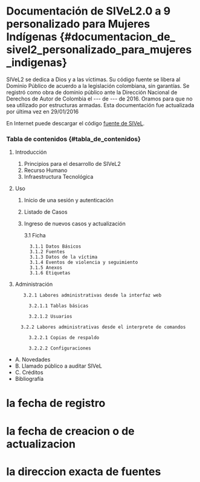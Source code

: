 
# Documentación de SIVeL2.0 a 9 personalizado para Mujeres Indígenas {#documentacion_de_ sivel2_personalizado_para_mujeres_indigenas}

SIVeL2 se dedica a Dios y a las víctimas. Su código fuente se libera al Dominio Público de acuerdo a la legislación colombiana, sin garantías. Se registró como obra de dominio público ante la Dirección Nacional de Derechos de Autor de Colombia el --- de --- de 2016. Oramos para que no sea utilizado por estructuras armadas. Esta documentación fue actualizada por última vez en 29/01/2016

En Internet puede descargar el código [fuente de SIVeL](https://github.com/pasosdeJesus/sivel2_mujeresindigenas/tree/master).

### Tabla de contenidos  {#tabla_de_contenidos}
1. Introducción
   1. Principios para el desarrollo de SIVeL2
   2. Recurso Humano
   3. Infraestructura Tecnológica
2. Uso
   1. Inicio de una sesión y autenticación
   2. Listado de Casos
   3. Ingreso de nuevos casos y actualización
         
         3.1 Ficha
            
            3.1.1 Datos Básicos
            3.1.2 Fuentes
            3.1.3 Datos de la víctima
            3.1.4 Eventos de violencia y seguimiento 
            3.1.5 Anexos
            3.1.6 Etiquetas
                
3. Administración
       
          3.2.1 Labores administrativas desde la interfaz web
            
            3.2.1.1 Tablas básicas
            
            3.2.1.2 Usuarios
        
         3.2.2 Labores administrativas desde el interprete de comandos
        
            3.2.2.1 Copias de respaldo
        
            3.2.2.2 Configuraciones
- A. Novedades
- B. Llamado público a auditar SIVeL
- C. Créditos
- Bibliografía
 # la fecha de registro
# la fecha de creacion o de actualizacion
# la direccion exacta de fuentes


